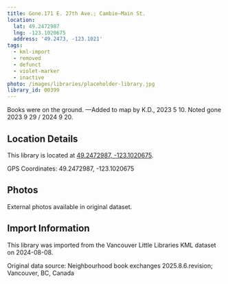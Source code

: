 ```yaml
---
title: Gone.171 E. 27th Ave.; Cambie—Main St.
location:
  lat: 49.2472987
  lng: -123.1020675
  address: '49.2473, -123.1021'
tags:
  - kml-import
  - removed
  - defunct
  - violet-marker
  - inactive
photo: /images/libraries/placeholder-library.jpg
library_id: 00399
---
```

Books were on the ground.
—Added to map by K.D., 2023 5 10.
Noted gone 2023 9 29 / 2024 9 20.

## Location Details

This library is located at [49.2472987, -123.1020675](https://www.google.com/maps?q=49.2472987,-123.1020675).

GPS Coordinates: 49.2472987, -123.1020675

## Photos

External photos available in original dataset.

## Import Information

This library was imported from the Vancouver Little Libraries KML dataset on 2024-08-08.

Original data source: Neighbourhood book exchanges 2025.8.6.revision; Vancouver, BC, Canada
